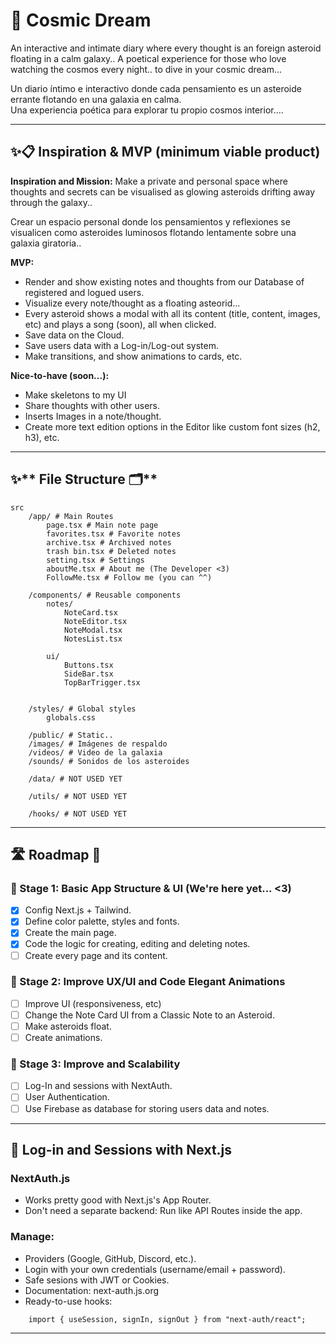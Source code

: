 # 🌌 **Cosmic Dream**

An interactive and intimate diary where every thought is an foreign asteroid floating in a calm galaxy.. A poetical experience for those who love watching the cosmos every night.. to dive in your cosmic dream...

Un diario íntimo e interactivo donde cada pensamiento es un asteroide errante flotando en una galaxia en calma.  
Una experiencia poética para explorar tu propio cosmos interior....

---

## ✨**📋 Inspiration & MVP (minimum viable product)**

**Inspiration and Mission:**
Make a private and personal space where thoughts and secrets can be visualised as glowing asteroids drifting away through the galaxy..


Crear un espacio personal donde los pensamientos y reflexiones se visualicen como asteroides luminosos flotando lentamente sobre una galaxia giratoria..

**MVP:**
- Render and show existing notes and thoughts from our Database of registered and logued users.
- Visualize every note/thought as a floating asteorid...
- Every asteroid shows a modal with all its content (title, content, images, etc) and plays a song (soon), all when clicked.
- Save data on the Cloud.
- Save users data with a Log-in/Log-out system.
- Make transitions, and show animations to cards, etc.

**Nice-to-have (soon...):**
- Make skeletons to my UI
- Share thoughts with other users.
- Inserts Images in a note/thought.
- Create more text edition options in the Editor like custom font sizes (h2, h3), etc.
---

## ✨** File Structure 🗂️**
```
src
    /app/ # Main Routes
        page.tsx # Main note page
        favorites.tsx # Favorite notes
        archive.tsx # Archived notes
        trash bin.tsx # Deleted notes
        setting.tsx # Settings
        aboutMe.tsx # About me (The Developer <3)
        FollowMe.tsx # Follow me (you can ^^)

    /components/ # Reusable components
        notes/ 
            NoteCard.tsx
            NoteEditor.tsx
            NoteModal.tsx
            NotesList.tsx

        ui/
            Buttons.tsx
            SideBar.tsx
            TopBarTrigger.tsx
        

    /styles/ # Global styles
        globals.css

    /public/ # Static..
    /images/ # Imágenes de respaldo
    /videos/ # Video de la galaxia
    /sounds/ # Sonidos de los asteroides

    /data/ # NOT USED YET 

    /utils/ # NOT USED YET 

    /hooks/ # NOT USED YET
```

---

## **🛣️ Roadmap 🌌**

### 🌱 Stage 1: Basic App Structure & UI (We're here yet... <3)
- [x] Config Next.js + Tailwind.
- [x] Define color palette, styles and fonts.
- [x] Create the main page.
- [x] Code the logic for creating, editing and deleting notes.
- [ ] Create every page and its content.

### 🌷 Stage 2: Improve UX/UI and Code Elegant Animations
- [ ] Improve UI (responsiveness, etc)
- [ ] Change the Note Card UI from a Classic Note to an Asteroid.
- [ ] Make asteroids float.
- [ ] Create animations.

### 🌻 Stage 3: Improve and Scalability
- [ ] Log-In and sessions with NextAuth.
- [ ] User Authentication.
- [ ] Use Firebase as database for storing users data and notes.

---

## **🔑 Log-in and Sessions  with Next.js**
### NextAuth.js
- Works pretty good with Next.js's App Router.
- Don't need a separate backend: Run like API Routes inside the app.

### Manage:
- Providers (Google, GitHub, Discord, etc.).
- Login with your own credentials (username/email + password).
- Safe sesions with JWT or Cookies.
- Documentation: next-auth.js.org
- Ready-to-use hooks:

```
    import { useSession, signIn, signOut } from "next-auth/react";
```
---

